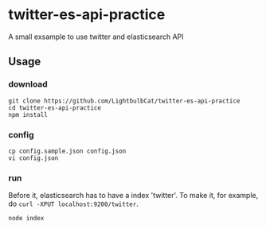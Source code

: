 # twitter-es-api-practice

A small exsample to use twitter and elasticsearch API

## Usage
### download
```
git clone https://github.com/LightbulbCat/twitter-es-api-practice
cd twitter-es-api-practice
npm install
```

### config
```
cp config.sample.json config.json
vi config.json
```

### run
Before it, elasticsearch has to have a index 'twitter'.
To make it, for example, do `curl -XPUT localhost:9200/twitter`.
```
node index
```
